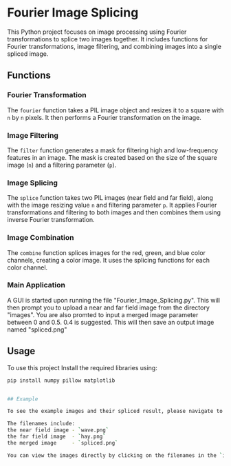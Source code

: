 # Fourier Image Splicing

This Python project focuses on image processing using Fourier transformations to splice two images together. It includes functions for Fourier transformations, image filtering, and combining images into a single spliced image.

## Functions

### Fourier Transformation

The `fourier` function takes a PIL image object and resizes it to a square with `n` by `n` pixels. It then performs a Fourier transformation on the image.

### Image Filtering

The `filter` function generates a mask for filtering high and low-frequency features in an image. The mask is created based on the size of the square image (`n`) and a filtering parameter (`p`).

### Image Splicing

The `splice` function takes two PIL images (near field and far field), along with the image resizing value `n` and filtering parameter `p`. It applies Fourier transformations and filtering to both images and then combines them using inverse Fourier transformation.

### Image Combination

The `combine` function splices images for the red, green, and blue color channels, creating a color image. It uses the splicing functions for each color channel.

### Main Application

A GUI is started upon running the file "Fourier_Image_Splicing.py". This will then prompt you to upload a near and far field image from the directory "images". You are also promted to input a merged image parameter between 0 and 0.5. 0.4 is suggested. This will then save an output image named "spliced.png"

## Usage

To use this project
Install the required libraries using:
   ```bash
   pip install numpy pillow matplotlib


## Example

To see the example images and their spliced result, please navigate to the [images folder](https://github.com/Nhale95/Fourier_Image_Merger/tree/main/images) in this repository.

The filenames include:
the near field image - `wave.png`
the far field image  - `hay.png`
the merged image     - `spliced.png`

You can view the images directly by clicking on the filenames in the `images` folder.

